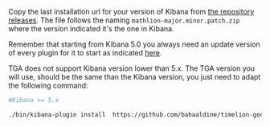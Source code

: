 Copy the last installation url for your version of Kibana from [the repository releases](https://github.com/bahaaldine/timelion-google-analytics/releases/latest). The file follows the naming `mathlion-major.minor.patch.zip` where the version indicated it's the one in Kibana.

Remember that starting from Kibana 5.0 you always need an update version of every plugin for it to start as indicated [here](https://siren.solutions/in-kibana-5-all-your-plugins-will-break-at-each-and-every-update/).

TGA does not support Kibana version lower than 5.x. The TGA version you will use, should be the same than the Kibana version, you just need to adapt the following command:

```sh
#Kibana >= 5.x

./bin/kibana-plugin install  https://github.com/bahaaldine/timelion-google-analytics/releases/download/version_name/timelion-google-major.minor.patch.zip

```